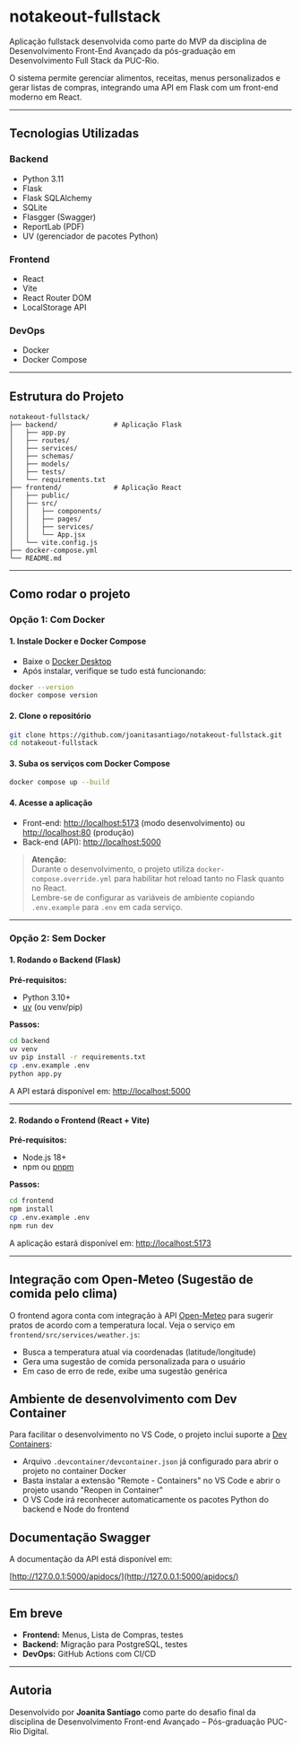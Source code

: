 # notakeout-fullstack

Aplicação fullstack desenvolvida como parte do MVP da disciplina de Desenvolvimento Front-End Avançado da pós-graduação em Desenvolvimento Full Stack da PUC-Rio.

O sistema permite gerenciar alimentos, receitas, menus personalizados e gerar listas de compras, integrando uma API em Flask com um front-end moderno em React.

---

## Tecnologias Utilizadas

### Backend
- Python 3.11
- Flask
- Flask SQLAlchemy
- SQLite
- Flasgger (Swagger)
- ReportLab (PDF)
- UV (gerenciador de pacotes Python)

### Frontend
- React
- Vite
- React Router DOM
- LocalStorage API

### DevOps
- Docker
- Docker Compose

---

## Estrutura do Projeto

```
notakeout-fullstack/
├── backend/              # Aplicação Flask
│   ├── app.py
│   ├── routes/
│   ├── services/
│   ├── schemas/
│   ├── models/
│   ├── tests/
│   └── requirements.txt
├── frontend/             # Aplicação React
│   ├── public/
│   ├── src/
│   │   ├── components/
│   │   ├── pages/
│   │   ├── services/
│   │   └── App.jsx
│   └── vite.config.js
├── docker-compose.yml
└── README.md
```

---

## Como rodar o projeto

### Opção 1: Com Docker

#### 1. Instale Docker e Docker Compose

- Baixe o [Docker Desktop](https://www.docker.com/products/docker-desktop/)
- Após instalar, verifique se tudo está funcionando:

```bash
docker --version
docker compose version
```

#### 2. Clone o repositório

```bash
git clone https://github.com/joanitasantiago/notakeout-fullstack.git
cd notakeout-fullstack
```

#### 3. Suba os serviços com Docker Compose

```bash
docker compose up --build
```

#### 4. Acesse a aplicação

- Front-end: [http://localhost:5173](http://localhost:5173) (modo desenvolvimento) ou [http://localhost:80](http://localhost:80) (produção)
- Back-end (API): [http://localhost:5000](http://localhost:5000)

> **Atenção:**  
> Durante o desenvolvimento, o projeto utiliza `docker-compose.override.yml` para habilitar hot reload tanto no Flask quanto no React.  
> Lembre-se de configurar as variáveis de ambiente copiando `.env.example` para `.env` em cada serviço.

---

### Opção 2: Sem Docker

#### 1. Rodando o Backend (Flask)

**Pré-requisitos:**
- Python 3.10+
- [uv](https://github.com/astral-sh/uv) (ou venv/pip)

**Passos:**
```bash
cd backend
uv venv
uv pip install -r requirements.txt
cp .env.example .env
python app.py
```
A API estará disponível em: [http://localhost:5000](http://localhost:5000)

---

#### 2. Rodando o Frontend (React + Vite)

**Pré-requisitos:**
- Node.js 18+
- npm ou [pnpm](https://pnpm.io/)

**Passos:**
```bash
cd frontend
npm install
cp .env.example .env
npm run dev
```
A aplicação estará disponível em: [http://localhost:5173](http://localhost:5173)

---


## Integração com Open-Meteo (Sugestão de comida pelo clima)

O frontend agora conta com integração à API [Open-Meteo](https://open-meteo.com/) para sugerir pratos de acordo com a temperatura local. Veja o serviço em `frontend/src/services/weather.js`:

- Busca a temperatura atual via coordenadas (latitude/longitude)
- Gera uma sugestão de comida personalizada para o usuário
- Em caso de erro de rede, exibe uma sugestão genérica


## Ambiente de desenvolvimento com Dev Container

Para facilitar o desenvolvimento no VS Code, o projeto inclui suporte a [Dev Containers](https://containers.dev/):

- Arquivo `.devcontainer/devcontainer.json` já configurado para abrir o projeto no container Docker
- Basta instalar a extensão "Remote - Containers" no VS Code e abrir o projeto usando "Reopen in Container"
- O VS Code irá reconhecer automaticamente os pacotes Python do backend e Node do frontend

## Documentação Swagger

A documentação da API está disponível em:

[http://127.0.0.1:5000/apidocs/](http://127.0.0.1:5000/apidocs/)

---

## Em breve

- **Frontend:** Menus, Lista de Compras, testes
- **Backend:** Migração para PostgreSQL, testes
- **DevOps:** GitHub Actions com CI/CD

---

## Autoria

Desenvolvido por **Joanita Santiago** como parte do desafio final da disciplina de Desenvolvimento Front-end Avançado – Pós-graduação PUC-Rio Digital.